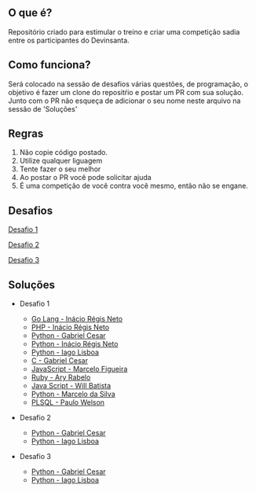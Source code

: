 ## O que é?

Repositório criado para estimular o treino e criar uma competição sadia entre os participantes do Devinsanta.

## Como funciona?

Será colocado na sessão de desafios várias questões, de programação, o objetivo é fazer um clone do repositŕio e postar um PR com sua solução.
Junto com o PR não esqueça de adicionar o seu nome neste arquivo na sessão de 'Soluções'

## Regras

1. Não copie código postado.
2. Utilize qualquer liguagem
3. Tente fazer o seu melhor
4. Ao postar o PR você pode solicitar ajuda
5. É uma competição de você contra você mesmo, então não se engane.

## Desafios

[Desafio 1](https://github.com/aryrabelo/Devinsanta-Challenge/blob/master/Desafio%201/Desafio%201.md)

[Desafio 2](https://github.com/aryrabelo/Devinsanta-Challenge/blob/master/Desafio%202/Desafio%202.md)

[Desafio 3](https://github.com/aryrabelo/Devinsanta-Challenge/blob/master/Desafio%203/Desafio%203.md)


## Soluções

* Desafio 1

  * [Go Lang - Inácio Régis Neto](https://github.com/inacio/Devinsanta-Challenge/blob/master/Desafio%201/Go-Inacio/main.go)
  * [PHP - Inácio Régis Neto](https://github.com/inacio/Devinsanta-Challenge/blob/master/Desafio%201/PHP_Inacio/desafio1.php)
  * [Python - Gabriel Cesar](https://github.com/gabrielcesar/Devinsanta-Challenge/tree/master/Desafio%201/python_gabrielcesar)
  * [Python - Inácio Régis Neto](https://github.com/inacio/Devinsanta-Challenge/blob/master/Desafio%201/Python_Inacio/main.py)
  * [Python - Iago Lisboa](https://github.com/iagolisboa/Devinsanta-Challenge/blob/master/Desafio%201/Python_IagoLisboa/challenge1.py)
  * [C - Gabriel Cesar](https://github.com/gabrielcesar/Devinsanta-Challenge/tree/master/Desafio%201/c_gabrielcesar)
  * [JavaScript - Marcelo Figueira](https://github.com/MarceloFigueira/Devinsanta-Challenge/blob/master/Desafio%201/js_marcelofigueira/desafio1.js)
  * [Ruby - Ary Rabelo](https://github.com/aryrabelo/Devinsanta-Challenge/tree/master/Desafio%201/Ruby(aryrabelo))
  * [Java Script - Will Batista](https://github.com/aryrabelo/Devinsanta-Challenge/tree/master/Desafio%201/JavaScript(Will))
  * [Python - Marcelo da Silva](https://github.com/marcelodasilva/Devinsanta-Challenge/blob/master/Desafio%201/python_MarceloDaSilva/solution1.py)
  * [PLSQL - Paulo Welson](https://github.com/paulowelson/Devinsanta-Challenge/blob/master/Desafio%201/PauloWelson_PLSQL/desafio1.sql)


* Desafio 2

  * [Python - Gabriel Cesar](https://github.com/gabrielcesar/Devinsanta-Challenge/tree/master/Desafio%202/python_gabrielcesar)
  * [Python - Iago Lisboa](https://github.com/iagolisboa/Devinsanta-Challenge/blob/master/Desafio%202/Python_IagoLisboa/challenge2)


* Desafio 3

  * [Python - Gabriel Cesar](https://github.com/gabrielcesar/Devinsanta-Challenge/tree/master/Desafio%203/python_gabrielcesar)
  * [Python - Iago Lisboa](https://github.com/iagolisboa/Devinsanta-Challenge/blob/master/Desafio%203/Python_IagoLisboa/Challenge3)

